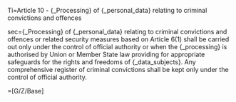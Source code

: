 Ti=Article 10 - {_Processing} of {_personal_data} relating to criminal convictions and offences

sec={_Processing} of {_personal_data} relating to criminal convictions and offences or related security measures based on Article 6(1) shall be carried out only under the control of official authority or when the {_processing} is authorised by Union or Member State law providing for appropriate safeguards for the rights and freedoms of {_data_subjects}. Any comprehensive register of criminal convictions shall be kept only under the control of official authority.

=[G/Z/Base]
